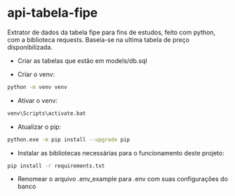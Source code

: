 # api-tabela-fipe

Extrator de dados da tabela fipe para fins de estudos, feito com python, com a biblioteca requests.
Baseia-se na ultima tabela de preço disponibilizada.

- Criar as tabelas que estão em models/db.sql

- Criar o venv: 
```bash
python -m venv venv
```

- Ativar o venv: 
```bash
venv\Scripts\activate.bat
```

- Atualizar o pip: 
```bash
python.exe -m pip install --upgrade pip
```

- Instalar as bibliotecas necessárias para o funcionamento deste projeto:
```bash
pip install -r requirements.txt
```

- Renomear o arquivo .env_example para .env com suas configurações do banco


